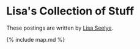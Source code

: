 # Lisa's Collection of Stuff

These postings are written by [Lisa Seelye](https://github.com/lisa).

{% include map.md %}